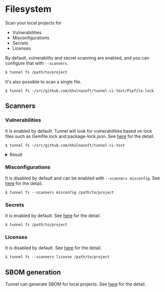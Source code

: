# Filesystem

Scan your local projects for

- Vulnerabilities
- Misconfigurations
- Secrets
- Licenses

By default, vulnerability and secret scanning are enabled, and you can configure that with `--scanners`.

```bash
$ tunnel fs /path/to/project
```

It's also possible to scan a single file.

```
$ tunnel fs ~/src/github.com/khulnasoft/tunnel-ci-test/Pipfile.lock
```

## Scanners

### Vulnerabilities

It is enabled by default.
Tunnel will look for vulnerabilities based on lock files such as Gemfile.lock and package-lock.json.
See [here](../scanner/vulnerability.md) for the detail.

```
$ tunnel fs ~/src/github.com/khulnasoft/tunnel-ci-test
```

<details>
<summary>Result</summary>

```
2020-06-01T17:06:58.652+0300    WARN    OS is not detected and vulnerabilities in OS packages are not detected.
2020-06-01T17:06:58.652+0300    INFO    Detecting pipenv vulnerabilities...
2020-06-01T17:06:58.691+0300    INFO    Detecting cargo vulnerabilities...

Pipfile.lock
============
Total: 10 (UNKNOWN: 2, LOW: 0, MEDIUM: 6, HIGH: 2, CRITICAL: 0)

+---------------------+------------------+----------+-------------------+------------------------+------------------------------------+
|       LIBRARY       | VULNERABILITY ID | SEVERITY | INSTALLED VERSION |     FIXED VERSION      |               TITLE                |
+---------------------+------------------+----------+-------------------+------------------------+------------------------------------+
| django              | CVE-2020-7471    | HIGH     | 2.0.9             | 3.0.3, 2.2.10, 1.11.28 | django: potential                  |
|                     |                  |          |                   |                        | SQL injection via                  |
|                     |                  |          |                   |                        | StringAgg(delimiter)               |
+                     +------------------+----------+                   +------------------------+------------------------------------+
|                     | CVE-2019-19844   | MEDIUM   |                   | 3.0.1, 2.2.9, 1.11.27  | Django: crafted email address      |
|                     |                  |          |                   |                        | allows account takeover            |
+                     +------------------+          +                   +------------------------+------------------------------------+
|                     | CVE-2019-3498    |          |                   | 2.1.5, 2.0.10, 1.11.18 | python-django: Content             |
|                     |                  |          |                   |                        | spoofing via URL path in           |
|                     |                  |          |                   |                        | default 404 page                   |
+                     +------------------+          +                   +------------------------+------------------------------------+
|                     | CVE-2019-6975    |          |                   | 2.1.6, 2.0.11, 1.11.19 | python-django:                     |
|                     |                  |          |                   |                        | memory exhaustion in               |
|                     |                  |          |                   |                        | django.utils.numberformat.format() |
+---------------------+------------------+----------+-------------------+------------------------+------------------------------------+
...
```

</details>

### Misconfigurations

It is disabled by default and can be enabled with `--scanners misconfig`.
See [here](../scanner/misconfiguration/index.md) for the detail.

```shell
$ tunnel fs --scanners misconfig /path/to/project
```

### Secrets

It is enabled by default.
See [here](../scanner/secret.md) for the detail.

```shell
$ tunnel fs /path/to/project
```

### Licenses

It is disabled by default.
See [here](../scanner/license.md) for the detail.

```shell
$ tunnel fs --scanners license /path/to/project
```

## SBOM generation

Tunnel can generate SBOM for local projects.
See [here](../supply-chain/sbom.md) for the detail.
